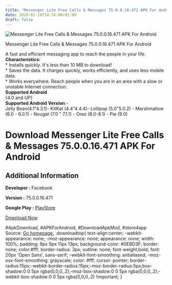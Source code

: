 ```yaml
---
title: 'Messenger Lite Free Calls & Messages 75.0.0.16.471 APK For Android'
date: 2020-01-18T14:14:00+01:00
draft: false
---
```


![Messenger Lite Free Calls & Messages 75.0.0.16.471 APK For Android](https://i2.wp.com/apkhome.net/wp-content/uploads/2020/01/Messenger-Lite-Free-Calls-Messages-75.0.0.16.471.png "Messenger Lite Free Calls & Messages 75.0.0.16.471 APK For Android")

  

Messenger Lite Free Calls & Messages 75.0.0.16.471 APK For Android

A fast and efficient messaging app to reach the people in your life.  
**Characteristics:**  
\* Installs quickly. It's less than 10 MB to download!  
\* Saves the data. It charges quickly, works efficiently, and uses less mobile data.  
\* Works everywhere. Reach people when you are in an area with a slow or unstable Internet connection.  
**Supported Android**  
{4.0 and UP}  
**Supported Android Version**:-  
Jelly Bean(4.1"4.3.1)- KitKat (4.4"4.4.4)- Lollipop (5.0"5.0.2) - Marshmallow (6.0 - 6.0.1) - Nougat (7.0 " 7.1.1) - Oreo (8.0-8.1) - Pie (9.0)

Download Messenger Lite Free Calls & Messages 75.0.0.16.471 APK For Android
===========================================================================

Additional Information
----------------------

**Developer :** Facebook

**Version :** 75.0.0.16.471

**Google Play :** [PlayStore](https://play.google.com/store/apps/details?id=com.facebook.mlite&hl=en)

  

[Download Now](https://store4app.co/post/messenger-lite-free-calls-amp-messages-75-0-0-16-471-apk-for-android_1579332324)

  
#ApkDownload, #APKForAndroid, #DownloadApkMod, #store4app  
Source: [Go homepage.](https://store4app.co/post/messenger-lite-free-calls-amp-messages-75-0-0-16-471-apk-for-android_1579332324) .downloadtop{ text-align:center; -webkit-appearance: none; -moz-appearance: none; appearance: none; width: 100%; padding: 9px 9px 11px 13px; background-color: #0EBD3F; border: none; color:#fff; border-radius: 3px; outline: none; font-weight;bold; font: 20px 'Open Sans', sans-serif; -webkit-font-smoothing: antialiased; -moz-osx-font-smoothing: grayscale; color: #fff; cursor: pointer; border-radius:15px;-webkit-border-radius:15px;-moz-border-radius:5px;box-shadow:0 0 5px rgba(0,0,0,.2);-moz-box-shadow:0 0 5px rgba(0,0,0,.2);-webkit-box-shadow:0 0 5px rgba(0,0,0,.2) !important; }